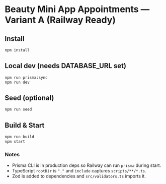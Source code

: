 # Beauty Mini App Appointments — Variant A (Railway Ready)

## Install
```bash
npm install
```

## Local dev (needs DATABASE_URL set)
```bash
npm run prisma:sync
npm run dev
```

## Seed (optional)
```bash
npm run seed
```

## Build & Start
```bash
npm run build
npm start
```

### Notes
- Prisma CLI is in production deps so Railway can run `prisma` during start.
- TypeScript `rootDir` is `"."` and `include` captures `scripts/**/*.ts`.
- Zod is added to dependencies and `src/validators.ts` imports it.
